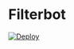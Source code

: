 # Filterbot

[![Deploy](https://www.herokucdn.com/deploy/button.svg)](https://www.heroku.com/deploy?template=https://github.com/jikkubot/Filterbot) 
